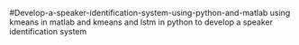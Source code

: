 #Develop-a-speaker-identification-system-using-python-and-matlab
using kmeans in matlab and kmeans and lstm in python to develop a speaker identification system
